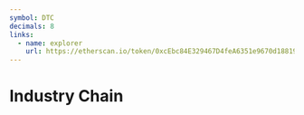 ```yaml
---
symbol: DTC
decimals: 8
links:
  - name: explorer
    url: https://etherscan.io/token/0xcEbc84E329467D4feA6351e9670d18819D6C9B9B
---
```


# Industry Chain

